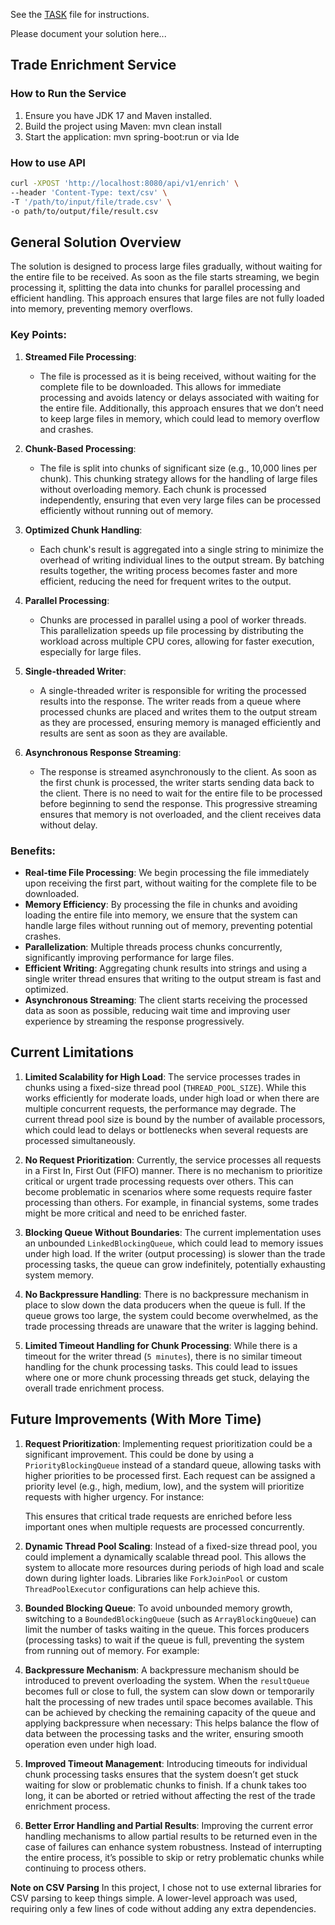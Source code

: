 See the [TASK](./TASK.md) file for instructions.

Please document your solution here...

## Trade Enrichment Service

### How to Run the Service

1. Ensure you have JDK 17 and Maven installed.
2. Build the project using Maven: mvn clean install
3. Start the application: mvn spring-boot:run or via Ide

### How to use API

```bash
curl -XPOST 'http://localhost:8080/api/v1/enrich' \
--header 'Content-Type: text/csv' \
-T '/path/to/input/file/trade.csv' \
-o path/to/output/file/result.csv    
```
## General Solution Overview

The solution is designed to process large files gradually, without waiting for the entire file to be received. As soon as the file starts streaming, we begin processing it, splitting the data into chunks for parallel processing and efficient handling. This approach ensures that large files are not fully loaded into memory, preventing memory overflows.

### Key Points:
1. **Streamed File Processing**:
   - The file is processed as it is being received, without waiting for the complete file to be downloaded. This allows for immediate processing and avoids latency or delays associated with waiting for the entire file. Additionally, this approach ensures that we don’t need to keep large files in memory, which could lead to memory overflow and crashes.

2. **Chunk-Based Processing**:
   - The file is split into chunks of significant size (e.g., 10,000 lines per chunk). This chunking strategy allows for the handling of large files without overloading memory. Each chunk is processed independently, ensuring that even very large files can be processed efficiently without running out of memory.

3. **Optimized Chunk Handling**:
   - Each chunk's result is aggregated into a single string to minimize the overhead of writing individual lines to the output stream. By batching results together, the writing process becomes faster and more efficient, reducing the need for frequent writes to the output.

4. **Parallel Processing**:
   - Chunks are processed in parallel using a pool of worker threads. This parallelization speeds up file processing by distributing the workload across multiple CPU cores, allowing for faster execution, especially for large files.

5. **Single-threaded Writer**:
   - A single-threaded writer is responsible for writing the processed results into the response. The writer reads from a queue where processed chunks are placed and writes them to the output stream as they are processed, ensuring memory is managed efficiently and results are sent as soon as they are available.

6. **Asynchronous Response Streaming**:
   - The response is streamed asynchronously to the client. As soon as the first chunk is processed, the writer starts sending data back to the client. There is no need to wait for the entire file to be processed before beginning to send the response. This progressive streaming ensures that memory is not overloaded, and the client receives data without delay.

### Benefits:
- **Real-time File Processing**: We begin processing the file immediately upon receiving the first part, without waiting for the complete file to be downloaded.
- **Memory Efficiency**: By processing the file in chunks and avoiding loading the entire file into memory, we ensure that the system can handle large files without running out of memory, preventing potential crashes.
- **Parallelization**: Multiple threads process chunks concurrently, significantly improving performance for large files.
- **Efficient Writing**: Aggregating chunk results into strings and using a single writer thread ensures that writing to the output stream is fast and optimized.
- **Asynchronous Streaming**: The client starts receiving the processed data as soon as possible, reducing wait time and improving user experience by streaming the response progressively.


## Current Limitations

1. **Limited Scalability for High Load**: The service processes trades in chunks using a fixed-size thread pool (`THREAD_POOL_SIZE`). While this works efficiently for moderate loads, under high load or when there are multiple concurrent requests, the performance may degrade. The current thread pool size is bound by the number of available processors, which could lead to delays or bottlenecks when several requests are processed simultaneously.

2. **No Request Prioritization**: Currently, the service processes all requests in a First In, First Out (FIFO) manner. There is no mechanism to prioritize critical or urgent trade processing requests over others. This can become problematic in scenarios where some requests require faster processing than others. For example, in financial systems, some trades might be more critical and need to be enriched faster.

3. **Blocking Queue Without Boundaries**: The current implementation uses an unbounded `LinkedBlockingQueue`, which could lead to memory issues under high load. If the writer (output processing) is slower than the trade processing tasks, the queue can grow indefinitely, potentially exhausting system memory.

4. **No Backpressure Handling**: There is no backpressure mechanism in place to slow down the data producers when the queue is full. If the queue grows too large, the system could become overwhelmed, as the trade processing threads are unaware that the writer is lagging behind.

5. **Limited Timeout Handling for Chunk Processing**: While there is a timeout for the writer thread (`5 minutes`), there is no similar timeout handling for the chunk processing tasks. This could lead to issues where one or more chunk processing threads get stuck, delaying the overall trade enrichment process.

## Future Improvements (With More Time)

1. **Request Prioritization**: Implementing request prioritization could be a significant improvement. This could be done by using a `PriorityBlockingQueue` instead of a standard queue, allowing tasks with higher priorities to be processed first. Each request can be assigned a priority level (e.g., high, medium, low), and the system will prioritize requests with higher urgency. For instance:

   This ensures that critical trade requests are enriched before less important ones when multiple requests are processed concurrently.

2. **Dynamic Thread Pool Scaling**: Instead of a fixed-size thread pool, you could implement a dynamically scalable thread pool. This allows the system to allocate more resources during periods of high load and scale down during lighter loads. Libraries like `ForkJoinPool` or custom `ThreadPoolExecutor` configurations can help achieve this.

3. **Bounded Blocking Queue**: To avoid unbounded memory growth, switching to a `BoundedBlockingQueue` (such as `ArrayBlockingQueue`) can limit the number of tasks waiting in the queue. This forces producers (processing tasks) to wait if the queue is full, preventing the system from running out of memory. For example:

4. **Backpressure Mechanism**: A backpressure mechanism should be introduced to prevent overloading the system. When the `resultQueue` becomes full or close to full, the system can slow down or temporarily halt the processing of new trades until space becomes available. This can be achieved by checking the remaining capacity of the queue and applying backpressure when necessary:
   This helps balance the flow of data between the processing tasks and the writer, ensuring smooth operation even under high load.

5. **Improved Timeout Management**: Introducing timeouts for individual chunk processing tasks ensures that the system doesn’t get stuck waiting for slow or problematic chunks to finish. If a chunk takes too long, it can be aborted or retried without affecting the rest of the trade enrichment process.

6. **Better Error Handling and Partial Results**: Improving the current error handling mechanisms to allow partial results to be returned even in the case of failures can enhance system robustness. Instead of interrupting the entire process, it’s possible to skip or retry problematic chunks while continuing to process others.

**Note on CSV Parsing**
In this project, I chose not to use external libraries for CSV parsing to keep things simple. A lower-level approach was used, requiring only a few lines of code without adding any extra dependencies.
